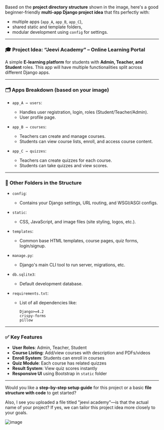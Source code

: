 Based on the **project directory structure** shown in the image, here's a good beginner-friendly **multi-app Django project idea** that fits perfectly with:

* multiple apps (`app_A`, `app_B`, `app_C`),
* shared static and template folders,
* modular development using `config` for settings.

---

### 🎓 **Project Idea: “Jeevi Academy” – Online Learning Portal**

A simple **E-learning platform** for students with **Admin, Teacher, and Student** roles. This app will have multiple functionalities split across different Django apps.

---

### 🗂️ **Apps Breakdown (based on your image)**

* `app_A → users`:

  * Handles user registration, login, roles (Student/Teacher/Admin).
  * User profile page.

* `app_B → courses`:

  * Teachers can create and manage courses.
  * Students can view course lists, enroll, and access course content.

* `app_C → quizzes`:

  * Teachers can create quizzes for each course.
  * Students can take quizzes and view scores.

---

### 📁 **Other Folders in the Structure**

* `config`:

  * Contains your Django settings, URL routing, and WSGI/ASGI configs.

* `static`:

  * CSS, JavaScript, and image files (site styling, logos, etc.).

* `templates`:

  * Common base HTML templates, course pages, quiz forms, login/signup.

* `manage.py`:

  * Django's main CLI tool to run server, migrations, etc.

* `db.sqlite3`:

  * Default development database.

* `requirements.txt`:

  * List of all dependencies like:

    ```text
    Django>=4.2
    crispy-forms
    pillow
    ```

---

### ✅ **Key Features**

* **User Roles**: Admin, Teacher, Student
* **Course Listing**: Add/view courses with description and PDFs/videos
* **Enroll System**: Students can enroll in courses
* **Quiz Module**: Each course has related quizzes
* **Result System**: View quiz scores instantly
* **Responsive UI** using Bootstrap in `static` folder

---

Would you like a **step-by-step setup guide** for this project or a basic **file structure with code** to get started?

Also, I see you uploaded a file titled "jeevi academy"—is that the actual name of your project? If yes, we can tailor this project idea more closely to your goals.

![image](https://github.com/user-attachments/assets/3a5d6d22-befd-4fde-8857-f11a9a40acdd)

